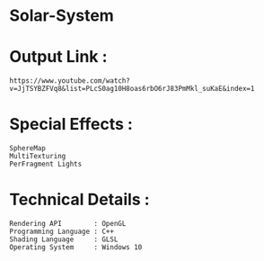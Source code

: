 # Solar-System

# Output Link : 
    https://www.youtube.com/watch?v=JjTSYBZFVq8&list=PLcS0ag10H8oas6rbO6rJ83PmMkl_suKaE&index=1
    
# Special Effects :  
    SphereMap 
    MultiTexturing 
    PerFragment Lights 
  
# Technical Details : 
    Rendering API        : OpenGL 
    Programming Language : C++  
    Shading Language     : GLSL 
    Operating System     : Windows 10

